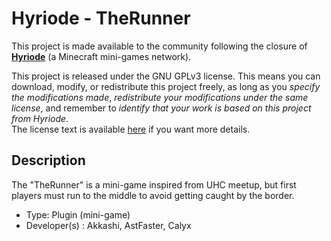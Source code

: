 # Hyriode - TheRunner

This project is made available to the community following the closure of [**Hyriode**](https://hyriode.fr) (a Minecraft mini-games network).<br>

This project is released under the GNU GPLv3 license. This means you can download, modify, or redistribute this project freely, as long as you *specify the modifications made*, *redistribute your modifications under the same license*, and remember to *identify that your work is based on this project from Hyriode*.<br>
The license text is available [here](LICENCE.md) if you want more details.

## Description

The "TheRunner" is a mini-game inspired from UHC meetup, but first players must run to the middle to avoid getting caught by the border.

- Type: Plugin (mini-game)
- Developer(s) : Akkashi, AstFaster, Calyx